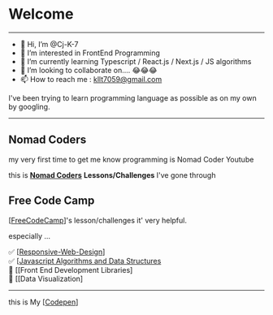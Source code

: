 # Welcome
<hr>  

- 👋 Hi, I’m @Cj-K-7
- 👀 I’m interested in FrontEnd Programming
- 🌱 I’m currently learning Typescript / React.js / Next.js / JS algorithms
- 💞️ I’m looking to collaborate on.... 😂😂😂
- 📫 How to reach me : kllt7059@gmail.com

I've been trying to learn programming language as possible as on my own by googling.  

<hr>

## Nomad Coders

my very first time to get me know programming is Nomad Coder Youtube

this is 
**[Nomad Coders](https://nomadcoders.co/users/kllt7059)** 
**Lessons/Challenges** I've gone through

## Free Code Camp

[[FreeCodeCamp](https://www.freecodecamp.org/)]'s lesson/challenges
it' very helpful.
  
  especially ...
 
✅ [[Responsive-Web-Design](https://www.freecodecamp.org/certification/AFK69/responsive-web-design)]  
✅ [[Javascript Algorithms and Data Structures](https://www.freecodecamp.org/certification/AFK69/javascript-algorithms-and-data-structures)  
🔲 [[Front End Development Libraries]  
🔲 [[Data Visualization]  


<hr>

this is My [[Codepen](https://codepen.io/cj-k-7)]
<!---
Cj-K-7/Cj-K-7 is a ✨ special ✨ repository because its `README.md` (this file) appears on your GitHub profile.
You can click the Preview link to take a look at your changes.
--->
